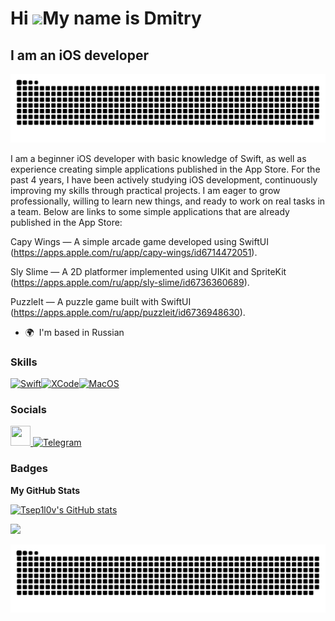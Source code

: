 Hi ![](https://user-images.githubusercontent.com/18350557/176309783-0785949b-9127-417c-8b55-ab5a4333674e.gif)My name is Dmitry
==============================================================================================================================

I am an iOS developer
---------------------

<div id="header" style="text-align: center;">
  <img src="https://raw.githubusercontent.com/Platane/snk/output/github-contribution-grid-snake.svg" width="1000"/>
</div>

I am a beginner iOS developer with basic knowledge of Swift, as well as experience creating simple applications published in the App Store. For the past 4 years, I have been actively studying iOS development, continuously improving my skills through practical projects. I am eager to grow professionally, willing to learn new things, and ready to work on real tasks in a team. Below are links to some simple applications that are already published in the App Store: 

Capy Wings — A simple arcade game developed using SwiftUI (https://apps.apple.com/ru/app/capy-wings/id6714472051). 

Sly Slime — A 2D platformer implemented using UIKit and SpriteKit (https://apps.apple.com/ru/app/sly-slime/id6736360689). 

PuzzleIt — A puzzle game built with SwiftUI (https://apps.apple.com/ru/app/puzzleit/id6736948630).

* 🌍  I'm based in Russian

### Skills


<p align="left">
<a href="https://developer.apple.com/swift/" target="_blank" rel="noreferrer"><img src="https://raw.githubusercontent.com/danielcranney/readme-generator/main/public/icons/skills/swift-colored.svg" width="36" height="36" alt="Swift" /></a><a href="https://www.xcode.com" target="_blank" rel="noreferrer"><img src="https://raw.githubusercontent.com/danielcranney/readme-generator/main/public/icons/skills/xcode.svg" width="36" height="36" alt="XCode" /></a><a href="https://apple.com" target="_blank" rel="noreferrer"><img src="https://raw.githubusercontent.com/danielcranney/readme-generator/main/public/icons/skills/macos-colored.svg" width="36" height="36" alt="MacOS" /></a>
</p>


### Socials

<p align="left">
  <a href="https://www.github.com/Tsep1l0v" target="_blank" rel="noreferrer">
    <picture>
      <source media="(prefers-color-scheme: dark)" srcset="https://raw.githubusercontent.com/danielcranney/readme-generator/main/public/icons/socials/github-dark.svg" />
      <source media="(prefers-color-scheme: light)" srcset="https://raw.githubusercontent.com/danielcranney/readme-generator/main/public/icons/socials/github.svg" />
      <img src="https://raw.githubusercontent.com/danielcranney/readme-generator/main/public/icons/socials/github.svg" width="32" height="32" />
    </picture>
  </a>
  
  <a href="https://t.me/tsepilo_v" target="_blank" rel="noreferrer">
    <img src="https://upload.wikimedia.org/wikipedia/commons/8/82/Telegram_logo.svg" width="32" height="32" alt="Telegram"/>
  </a>
</p>


### Badges

<b>My GitHub Stats</b>

<a href="http://www.github.com/Tsep1l0v"><img src="https://github-readme-stats.vercel.app/api?username=Tsep1l0v&show_icons=true&hide=&count_private=true&title_color=ffffff&text_color=ffffff&icon_color=22c55e&bg_color=000000&hide_border=true&show_icons=true" alt="Tsep1l0v's GitHub stats" /></a>

<a href="http://www.github.com/Tsep1l0v"><img src="https://github-readme-streak-stats.herokuapp.com/?user=Tsep1l0v&stroke=ffffff&background=000000&ring=ffffff&fire=ffffff&currStreakNum=ffffff&currStreakLabel=ffffff&sideNums=ffffff&sideLabels=ffffff&dates=ffffff&hide_border=true" /></a>

<div id="header" style="text-align: center;">
  <img src="https://raw.githubusercontent.com/Platane/snk/output/github-contribution-grid-snake.svg" width="1000"/>
</div>



<!--
**Tsep1l0v/Tsep1l0v** is a ✨ _special_ ✨ repository because its `README.md` (this file) appears on your GitHub profile.

Here are some ideas to get you started:

- 🔭 I’m currently working on ...
- 🌱 I’m currently learning ...
- 👯 I’m looking to collaborate on ...
- 🤔 I’m looking for help with ...
- 💬 Ask me about ...
- 📫 How to reach me: ...
- 😄 Pronouns: ...
- ⚡ Fun fact: ...
-->
